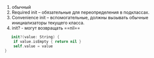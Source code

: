 1. обычный
2. Required init – обязательные для переопределения в подклассах.
3. Convenience init – вспомогательные, должны вызывать обычные инициализаторы текущего класса.
4. init? - могут возвращать ==nil==

```swift 
   init?(value: String) {
    if value.isEmpty { return nil }
    self.value = value
}
```